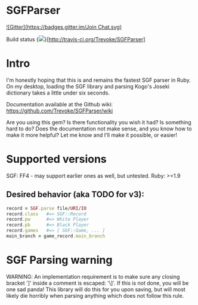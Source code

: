 # SGFParser
[![Gitter](https://badges.gitter.im/Join Chat.svg)](https://gitter.im/Trevoke/SGFParser?utm_source=badge&utm_medium=badge&utm_campaign=pr-badge&utm_content=badge)

Build status {<img src="https://secure.travis-ci.org/Trevoke/SGFParser.png" />}[http://travis-ci.org/Trevoke/SGFParser]

# Intro
I'm honestly hoping that this is and remains the fastest SGF parser in Ruby. On my desktop, loading the SGF library and parsing Kogo's Joseki dictionary takes a little under six seconds.

Documentation available at the Github wiki: https://github.com/Trevoke/SGFParser/wiki


Are you using this gem? Is there functionality you wish it had? Is something hard to do? Does the documentation not make sense, and you know how to make it more helpful? Let me know and I'll make it possible, or easier!

# Supported versions
SGF: FF4 - may support earlier ones as well, but untested.
Ruby: >=1.9


## Desired behavior (aka TODO for v3):

```ruby
record = SGF.parse file/URI/IO
record.class   #=> SGF::Record
record.pw      #=> White Player
record.pb      #=> Black Player
record.games   #=> [ SGF::Game, ... ]
main_branch = game_record.main_branch
```

# SGF Parsing warning
WARNING: An implementation requirement is to make sure any closing bracket ']' inside a comment is escaped: '\\]'. If this is not done, you will be one sad panda! This library will do this for you upon saving, but will most likely die horribly when parsing anything which does not follow this rule.
